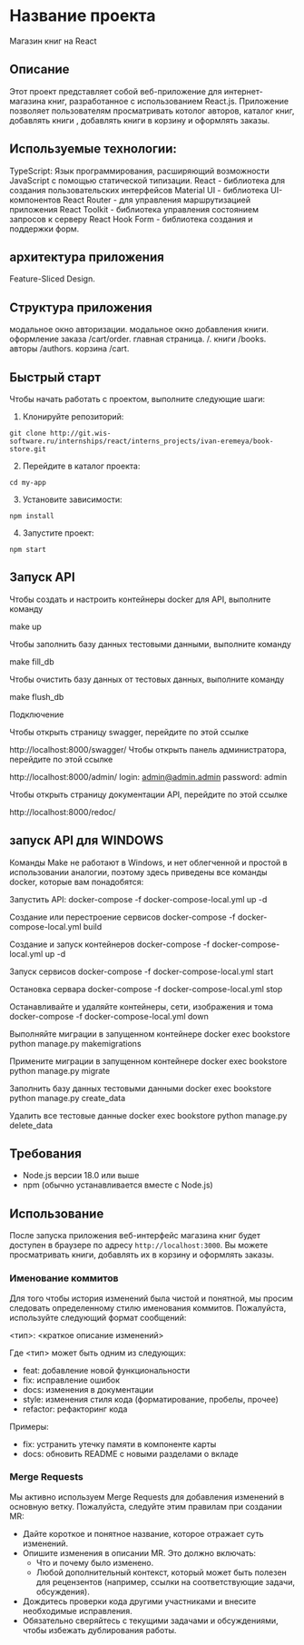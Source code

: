 # Название проекта

Магазин книг на React

## Описание

Этот проект представляет собой веб-приложение для интернет-магазина книг, разработанное с использованием React.js. Приложение позволяет пользователям просматривать котолог авторов, каталог книг, добавлять книги , добавлять книги в корзину и оформлять заказы.

## Используемые технологии:

TypeScript: Язык программирования, расширяющий возможности JavaScript с помощью статической типизации.
React - библиотека для создания пользовательских интерфейсов
Material UI - библиотека UI-компонентов
React Router - для управления маршрутизацией приложения
React Toolkit - библиотека управления состоянием запросов к серверу
React Hook Form - библиотека создания и поддержки форм.

## архитектура приложения

Feature-Sliced Design.

## Структура приложения

модальное окно авторизации.
модальное окно добавления книги.
оформление заказа /cart/order.
главная страница. /.
книги /books.
авторы /authors.
корзина /cart.

## Быстрый старт

Чтобы начать работать с проектом, выполните следующие шаги:

1. Клонируйте репозиторий:

```
git clone http://git.wis-software.ru/internships/react/interns_projects/ivan-eremeya/book-store.git
```

2. Перейдите в каталог проекта:

```
cd my-app
```

3. Установите зависимости:

```
npm install
```

4. Запустите проект:

```
npm start
```

## Запуск API

Чтобы создать и настроить контейнеры docker для API, выполните команду

make up

Чтобы заполнить базу данных тестовыми данными, выполните команду

make fill_db

Чтобы очистить базу данных от тестовых данных, выполните команду

make flush_db

Подключение

Чтобы открыть страницу swagger, перейдите по этой ссылке

http://localhost:8000/swagger/
Чтобы открыть панель администратора, перейдите по этой ссылке

http://localhost:8000/admin/
login: admin@admin.admin
password: admin

Чтобы открыть страницу документации API, перейдите по этой ссылке

http://localhost:8000/redoc/

## запуск API для WINDOWS

Команды Make не работают в Windows, и нет облегченной и простой в использовании аналогии, поэтому здесь приведены все команды docker, которые вам понадобятся:

Запустить API:
docker-compose -f docker-compose-local.yml up -d

Создание или перестроение сервисов
docker-compose -f docker-compose-local.yml build

Создание и запуск контейнеров
docker-compose -f docker-compose-local.yml up -d

Запуск сервисов
docker-compose -f docker-compose-local.yml start

Остановка сервара
docker-compose -f docker-compose-local.yml stop

Останавливайте и удаляйте контейнеры, сети, изображения и тома
docker-compose -f docker-compose-local.yml down

Выполняйте миграции в запущенном контейнере
docker exec bookstore python manage.py makemigrations

Примените миграции в запущенном контейнере
docker exec bookstore python manage.py migrate

Заполнить базу данных тестовыми данными
docker exec bookstore python manage.py create_data

Удалить все тестовые данные
docker exec bookstore python manage.py delete_data

## Требования

- Node.js версии 18.0 или выше
- npm (обычно устанавливается вместе с Node.js)

## Использование

После запуска приложения веб-интерфейс магазина книг будет доступен в браузере по адресу `http://localhost:3000`. Вы можете просматривать книги, добавлять их в корзину и оформлять заказы.

### Именование коммитов

Для того чтобы история изменений была чистой и понятной, мы просим следовать определенному стилю именования коммитов. Пожалуйста, используйте следующий формат сообщений:

<тип>: <краткое описание изменений>

Где <тип> может быть одним из следующих:

- feat: добавление новой функциональности
- fix: исправление ошибок
- docs: изменения в документации
- style: изменения стиля кода (форматирование, пробелы, прочее)
- refactor: рефакторинг кода

Примеры:

- fix: устранить утечку памяти в компоненте карты
- docs: обновить README с новыми разделами о вкладе

### Merge Requests

Мы активно используем Merge Requests для добавления изменений в основную ветку. Пожалуйста, следуйте этим правилам при создании MR:

- Дайте короткое и понятное название, которое отражает суть изменений.
- Опишите изменения в описании MR. Это должно включать:
  - Что и почему было изменено.
  - Любой дополнительный контекст, который может быть полезен для рецензентов (например, ссылки на соответствующие задачи, обсуждения).
- Дождитесь проверки кода другими участниками и внесите необходимые исправления.
- Обязательно сверяйтесь с текущими задачами и обсуждениями, чтобы избежать дублирования работы.

